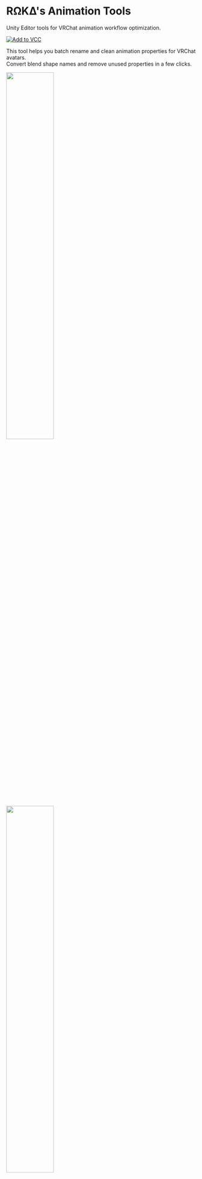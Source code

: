    # RΩKΔ's Animation Tools
   Unity Editor tools for VRChat animation workflow optimization.

   <a href="https://rokawoo.github.io/vpm-repos/"><img alt="Add to VCC" src="https://img.shields.io/badge/-Add%20to%20VCC-%232baac1?style=for-the-badge"></a>

   This tool helps you batch rename and clean animation properties for VRChat avatars.<br />
   Convert blend shape names and remove unused properties in a few clicks.

   <img width="50%" src="https://github.com/user-attachments/assets/9e566c14-f75e-4d54-a16f-9170f052b6cf" />
   <img width="50%"  src="https://github.com/user-attachments/assets/eaeedfbf-74b3-46e5-a69b-8be4edc44636" />

   ## Features
   - Fix broken animations caused by hierarchy name changes
     
     [Hierarchy Name Change Demo](https://github.com/user-attachments/assets/96fd6caf-1c46-4d97-92ff-c8d753f907c8)

   - Batch rename blend shape properties across multiple animation clips
   - Remove empty and zero-value properties from animations

   ## Install
   Use [this link](https://rokawoo.github.io/vpm-repos/) to add the repository to VCC.
   Then add `RΩKΔ's Animation Tools` package to your projects.

   Alternatively, drop the scripts in your `Assets/Editor/` folder or import the Unity package.

   ## Usage
   Access via `Tools > RΩKΔ's Animation Renamer` or `Tools > RΩKΔ's Animation Cleaner` in Unity.

   **Animation Renamer:**
   1. Drag animation clip(s) into the tool
   2. Select "Discover Properties" to scan blend shapes
   3. Select property to rename, enter new name
   4. Preview and apply changes

   **Property Cleaner:**
   1. Drag animation clips into the tool
   2. Choose cleanup mode (empty, zero-value, or both)
   3. Select "Discover Empty Properties"
   4. Preview and apply cleanup

   ## License
   The MIT License.

   ## Contact
   - VRCID: [RΩKΔ](https://vrchat.com/home/user/usr_7543821c-72d4-45a3-9b87-a16d454a30e1)
   - GitHub: [rokawoo](https://github.com/rokawoo)
